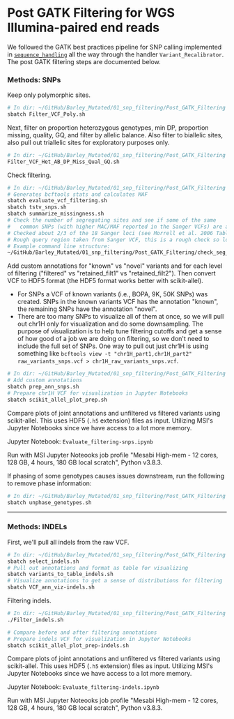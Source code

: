 # Post GATK Filtering for WGS Illumina-paired end reads

We followed the GATK best practices pipeline for SNP calling implemented in [`sequence_handling`](https://github.com/MorrellLAB/sequence_handling) all the way through the handler `Variant_Recalibrator`. The post GATK filtering steps are documented below.

### Methods: SNPs

Keep only polymorphic sites.

```bash
# In dir: ~/GitHub/Barley_Mutated/01_snp_filtering/Post_GATK_Filtering
sbatch Filter_VCF_Poly.sh
```

Next, filter on proportion heterozygous genotypes, min DP, proportion missing, quality, GQ, and filter by allelic balance. Also filter to biallelic sites, also pull out triallelic sites for exploratory purposes only.

```bash
# In dir: ~/GitHub/Barley_Mutated/01_snp_filtering/Post_GATK_Filtering
Filter_VCF_Het_AB_DP_Miss_Qual_GQ.sh
```

Check filtering.

```bash
# In dir: ~/GitHub/Barley_Mutated/01_snp_filtering/Post_GATK_Filtering
# Generates bcftools stats and calculates MAF
sbatch evaluate_vcf_filtering.sh
sbatch tstv_snps.sh
sbatch summarize_missingness.sh
# Check the number of segregating sites and see if some of the same
#   common SNPs (with higher MAC/MAF reported in the Sanger VCFs) are also present in my dataset
# Checked about 2/3 of the 18 Sanger loci (see Morrell et al. 2006 Table 2)
# Rough query region taken from Sanger VCF, this is a rough check so locus regions are not exact
# Example command line structure:
~/GitHub/Barley_Mutated/01_snp_filtering/Post_GATK_Filtering/check_seg_sites.sh chr6H_part2:277910381-277911418 /panfs/jay/groups/9/morrellp/pmorrell/Workshop/Selective_Sweeps/Sanger/Morex_v3_processed/Dhn5_Morex_v3_parts_fixed.vcf.gz Dhn5
```

Add custom annotations for "known" vs "novel" variants and for each level of filtering ("filtered" vs "retained_filt1" vs "retained_filt2"). Then convert VCF to HDF5 format (the HDF5 format works better with scikit-allel).

- For SNPs a VCF of known variants (i.e., BOPA, 9K, 50K SNPs) was created. SNPs in the known variants VCF has the annotation "known", the remaining SNPs have the annotation "novel".
- There are too many SNPs to visualize all of them at once, so we will pull out chr1H only for visualization and do some downsampling. The purpose of visualization is to help tune filtering cutoffs and get a sense of how good of a job we are doing on filtering, so we don't need to include the full set of SNPs. One way to pull out just chr1H is using something like `bcftools view -t "chr1H_part1,chr1H_part2" raw_variants_snps.vcf > chr1H_raw_variants_snps.vcf`.

```bash
# In dir: ~/GitHub/Barley_Mutated/01_snp_filtering/Post_GATK_Filtering
# Add custom annotations
sbatch prep_ann_snps.sh
# Prepare chr1H VCF for visualization in Jupyter Notebooks
sbatch scikit_allel_plot_prep.sh
```

Compare plots of joint annotations and unfiltered vs filtered variants using scikit-allel. This uses HDF5 (`.h5` extension) files as input. Utilizing MSI's Jupyter Notebooks since we have access to a lot more memory.

Jupyter Notebook: `Evaluate_filtering-snps.ipynb`

Run with MSI Jupyter Noteooks job profile "Mesabi High-mem - 12 cores, 128 GB, 4 hours, 180 GB local scratch", Python v3.8.3.

If phasing of some genotypes causes issues downstream, run the following to remove phase information:

```bash
# In dir: ~/GitHub/Barley_Mutated/01_snp_filtering/Post_GATK_Filtering
sbatch unphase_genotypes.sh
```

---

### Methods: INDELs

First, we'll pull all indels from the raw VCF.

```bash
# In dir: ~/GitHub/Barley_Mutated/01_snp_filtering/Post_GATK_Filtering
sbatch select_indels.sh
# Pull out annotations and format as table for visualizing
sbatch variants_to_table_indels.sh
# Visualize annotations to get a sense of distributions for filtering
sbatch VCF_ann_viz-indels.sh
```

Filtering indels.

```bash
# In dir: ~/GitHub/Barley_Mutated/01_snp_filtering/Post_GATK_Filtering
./Filter_indels.sh

# Compare before and after filtering annotations
# Prepare indels VCF for visualization in Jupyter Notebooks
sbatch scikit_allel_plot_prep-indels.sh
```

Compare plots of joint annotations and unfiltered vs filtered variants using scikit-allel. This uses HDF5 (`.h5` extension) files as input. Utilizing MSI's Jupyter Notebooks since we have access to a lot more memory.

Jupyter Notebook: `Evaluate_filtering-indels.ipynb`

Run with MSI Jupyter Noteooks job profile "Mesabi High-mem - 12 cores, 128 GB, 4 hours, 180 GB local scratch", Python v3.8.3.
